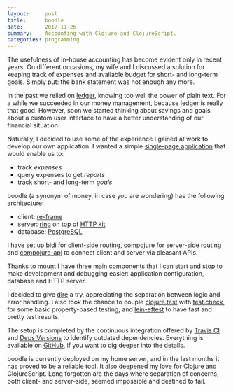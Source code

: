 ```yaml
---
layout:     post
title:      boodle
date:       2017-11-26
summary:    Accounting with Clojure and ClojureScript.
categories: programming
---
```


The usefulness of in-house accounting has become evident only in recent
years. On different occasions, my wife and I discussed a solution for keeping
track of expenses and available budget for short- and long-term goals. Simply
put: the bank statement was not enough any more.

In the past we relied on [ledger](https://www.ledger-cli.org/), knowing too well
the power of plain text. For a while we succeeded in our money management,
because ledger is really that good. However, soon we started thinking about
savings and goals, about a custom user interface to have a better understanding
of our financial situation.

Naturally, I decided to use some of the experience I gained at work to develop
our own application. I wanted a simple [single-page
application](https://en.wikipedia.org/wiki/Single-page_application) that would
enable us to:

- track *expenses*
- query expenses to get *reports*
- track short- and long-term *goals*

boodle (a synonym of money, in case you are wondering) has the following
architecture:

- client: [re-frame](https://github.com/Day8/re-frame)
- server: [ring](https://github.com/ring-clojure/ring) on top of [HTTP
  kit](http://www.http-kit.org/)
- database: [PostgreSQL](https://www.postgresql.org/)

I have set up [bidi](https://github.com/juxt/bidi) for client-side routing,
[compojure](https://github.com/weavejester/compojure) for server-side routing
and [compojure-api](https://github.com/metosin/compojure-api) to connect client
and server via pleasant APIs.

Thanks to [mount](https://github.com/tolitius/mount) I have three main
components that I can start and stop to make development and debugging easier:
application configuration, database and HTTP server.

I decided to give [dire](https://github.com/MichaelDrogalis/dire) a try,
appreciating the separation between logic and error handling. I also took the
chance to couple
[clojure.test](https://clojure.github.io/clojure/clojure.test-api.html) with
[test.check](https://github.com/clojure/test.check), for some basic
property-based testing, and [lein-eftest](https://github.com/weavejester/eftest)
to have fast and pretty test results.

The setup is completed by the continuous integration offered by [Travis
CI](https://travis-ci.org/) and [Deps Versions](https://versions.deps.co/) to
identify outdated dependencies. Everything is available on
[GitHub](https://github.com/manuel-uberti/boodle), if you want to dig deeper
into the details.

boodle is currently deployed on my home server, and in the last months it has
proved to be a reliable tool. It also deepened my love for Clojure and
ClojureScript. Long forgotten are the days where separation of concerns, both
client- and server-side, seemed impossible and destined to fail.
